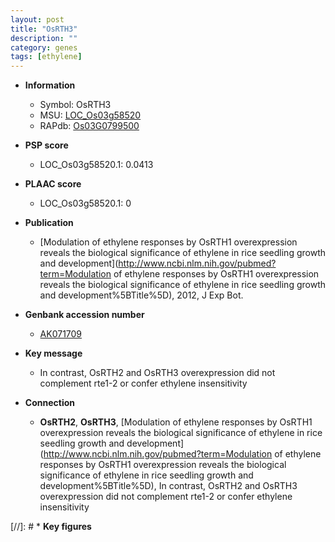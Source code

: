 ```yaml
---
layout: post
title: "OsRTH3"
description: ""
category: genes
tags: [ethylene]
---
```


* **Information**  
    + Symbol: OsRTH3  
    + MSU: [LOC_Os03g58520](http://rice.plantbiology.msu.edu/cgi-bin/ORF_infopage.cgi?orf=LOC_Os03g58520)  
    + RAPdb: [Os03G0799500](http://rapdb.dna.affrc.go.jp/viewer/gbrowse_details/irgsp1?name=Os03G0799500)  

* **PSP score**  
    + LOC_Os03g58520.1: 0.0413 

* **PLAAC score**  
    + LOC_Os03g58520.1: 0 

* **Publication**  
    + [Modulation of ethylene responses by OsRTH1 overexpression reveals the biological significance of ethylene in rice seedling growth and development](http://www.ncbi.nlm.nih.gov/pubmed?term=Modulation of ethylene responses by OsRTH1 overexpression reveals the biological significance of ethylene in rice seedling growth and development%5BTitle%5D), 2012, J Exp Bot.

* **Genbank accession number**  
    + [AK071709](http://www.ncbi.nlm.nih.gov/nuccore/AK071709)

* **Key message**  
    + In contrast, OsRTH2 and OsRTH3 overexpression did not complement rte1-2 or confer ethylene insensitivity

* **Connection**  
    + __OsRTH2__, __OsRTH3__, [Modulation of ethylene responses by OsRTH1 overexpression reveals the biological significance of ethylene in rice seedling growth and development](http://www.ncbi.nlm.nih.gov/pubmed?term=Modulation of ethylene responses by OsRTH1 overexpression reveals the biological significance of ethylene in rice seedling growth and development%5BTitle%5D), In contrast, OsRTH2 and OsRTH3 overexpression did not complement rte1-2 or confer ethylene insensitivity

[//]: # * **Key figures**  


